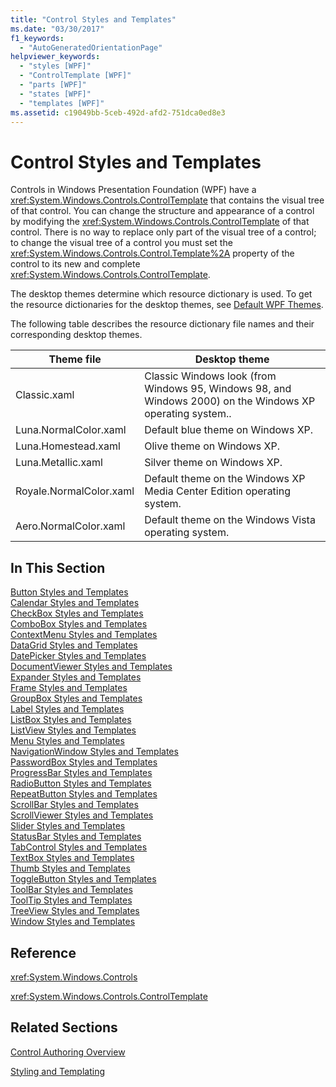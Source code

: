 ```yaml
---
title: "Control Styles and Templates"
ms.date: "03/30/2017"
f1_keywords: 
  - "AutoGeneratedOrientationPage"
helpviewer_keywords: 
  - "styles [WPF]"
  - "ControlTemplate [WPF]"
  - "parts [WPF]"
  - "states [WPF]"
  - "templates [WPF]"
ms.assetid: c19049bb-5ceb-492d-afd2-751dca0ed8e3
---
```

# Control Styles and Templates
Controls in Windows Presentation Foundation (WPF) have a <xref:System.Windows.Controls.ControlTemplate> that contains the visual tree of that control. You can change the structure and appearance of a control by modifying the <xref:System.Windows.Controls.ControlTemplate> of that control. There is no way to replace only part of the visual tree of a control; to change the visual tree of a control you must set the <xref:System.Windows.Controls.Control.Template%2A> property of the control to its new and complete <xref:System.Windows.Controls.ControlTemplate>.  

 The desktop themes determine which resource dictionary is used. To get the resource dictionaries for the desktop themes, see [Default WPF Themes](http://go.microsoft.com/fwlink/?LinkID=158252).  

 The following table describes the resource dictionary file names and their corresponding desktop themes.  


|Theme file|Desktop theme|  
|----------------|-------------------|  
|Classic.xaml|Classic Windows look (from Windows 95, Windows 98, and Windows 2000) on the Windows XP operating system..|  
|Luna.NormalColor.xaml|Default blue theme on Windows XP.|  
|Luna.Homestead.xaml|Olive theme on Windows XP.|  
|Luna.Metallic.xaml|Silver theme on Windows XP.|  
|Royale.NormalColor.xaml|Default theme on the Windows XP Media Center Edition operating system.|  
|Aero.NormalColor.xaml|Default theme on the Windows Vista operating system.|  

## In This Section  
 [Button Styles and Templates](../../../../docs/framework/wpf/controls/button-styles-and-templates.md)  
 [Calendar Styles and Templates](../../../../docs/framework/wpf/controls/calendar-styles-and-templates.md)  
 [CheckBox Styles and Templates](../../../../docs/framework/wpf/controls/checkbox-styles-and-templates.md)  
 [ComboBox Styles and Templates](../../../../docs/framework/wpf/controls/combobox-styles-and-templates.md)  
 [ContextMenu Styles and Templates](../../../../docs/framework/wpf/controls/contextmenu-styles-and-templates.md)  
 [DataGrid Styles and Templates](../../../../docs/framework/wpf/controls/datagrid-styles-and-templates.md)  
 [DatePicker Styles and Templates](../../../../docs/framework/wpf/controls/datepicker-styles-and-templates.md)  
 [DocumentViewer Styles and Templates](../../../../docs/framework/wpf/controls/documentviewer-styles-and-templates.md)  
 [Expander Styles and Templates](../../../../docs/framework/wpf/controls/expander-styles-and-templates.md)  
 [Frame Styles and Templates](../../../../docs/framework/wpf/controls/frame-styles-and-templates.md)  
 [GroupBox Styles and Templates](../../../../docs/framework/wpf/controls/groupbox-styles-and-templates.md)  
 [Label Styles and Templates](../../../../docs/framework/wpf/controls/label-styles-and-templates.md)  
 [ListBox Styles and Templates](../../../../docs/framework/wpf/controls/listbox-styles-and-templates.md)  
 [ListView Styles and Templates](../../../../docs/framework/wpf/controls/listview-styles-and-templates.md)  
 [Menu Styles and Templates](../../../../docs/framework/wpf/controls/menu-styles-and-templates.md)  
 [NavigationWindow Styles and Templates](../../../../docs/framework/wpf/controls/navigationwindow-styles-and-templates.md)  
 [PasswordBox Styles and Templates](../../../../docs/framework/wpf/controls/passwordbox-syles-and-templates.md)  
 [ProgressBar Styles and Templates](../../../../docs/framework/wpf/controls/progressbar-styles-and-templates.md)  
 [RadioButton Styles and Templates](../../../../docs/framework/wpf/controls/radiobutton-styles-and-templates.md)  
 [RepeatButton Styles and Templates](../../../../docs/framework/wpf/controls/repeatbutton-syles-and-templates.md)  
 [ScrollBar Styles and Templates](../../../../docs/framework/wpf/controls/scrollbar-styles-and-templates.md)  
 [ScrollViewer Styles and Templates](../../../../docs/framework/wpf/controls/scrollviewer-styles-and-templates.md)  
 [Slider Styles and Templates](../../../../docs/framework/wpf/controls/slider-styles-and-templates.md)  
 [StatusBar Styles and Templates](../../../../docs/framework/wpf/controls/statusbar-styles-and-templates.md)  
 [TabControl Styles and Templates](../../../../docs/framework/wpf/controls/tabcontrol-styles-and-templates.md)  
 [TextBox Styles and Templates](../../../../docs/framework/wpf/controls/textbox-styles-and-templates.md)  
 [Thumb Styles and Templates](../../../../docs/framework/wpf/controls/thumb-syles-and-templates.md)  
 [ToggleButton Styles and Templates](../../../../docs/framework/wpf/controls/togglebutton-syles-and-templates.md)  
 [ToolBar Styles and Templates](../../../../docs/framework/wpf/controls/toolbar-styles-and-templates.md)  
 [ToolTip Styles and Templates](../../../../docs/framework/wpf/controls/tooltip-styles-and-templates.md)  
 [TreeView Styles and Templates](../../../../docs/framework/wpf/controls/treeview-styles-and-templates.md)  
 [Window Styles and Templates](../../../../docs/framework/wpf/controls/window-styles-and-templates.md)  

## Reference  
 <xref:System.Windows.Controls>  

 <xref:System.Windows.Controls.ControlTemplate>  

## Related Sections  
 [Control Authoring Overview](../../../../docs/framework/wpf/controls/control-authoring-overview.md)  

 [Styling and Templating](../../../../docs/framework/wpf/controls/styling-and-templating.md)
